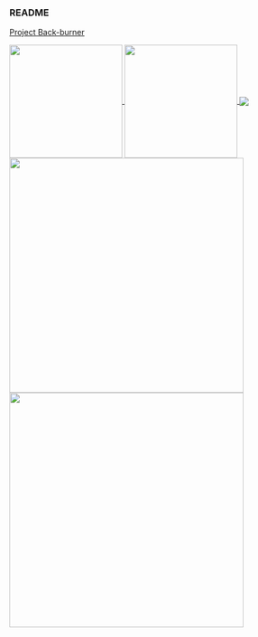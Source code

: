 ### README

[Project Back-burner](https://jarnachao09.notion.site/jarnachao09/Project-Back-burner-665f27ae5ce644379da7a0da0e4a30a5)

<a href="https://github.com/anuraghazra/github-readme-stats">
  <img height=200 align="center" src="https://github-readme-stats.vercel.app/api?username=jarnachao09&theme=radical&rank_icon=github" />
</a>
<a href="https://github.com/anuraghazra/convoychat">
  <img height=200 align="center" src="https://github-readme-stats.vercel.app/api/top-langs/?username=jarnachao09&hide=html,cmake,Jupyter%20Notebook,Tex&theme=radical&layout=compact" />
</a>

<a href="https://github.com/JarnaChao09/Koffect">
  <img align="center" src="https://github-readme-stats.vercel.app/api/pin/?username=jarnachao09&theme=radical&repo=Koffect" />
</a>
<br/>
<a href="https://github.com/JarnaChao09/Kotrix">
  <img width=415 align="center" src="https://github-readme-stats.vercel.app/api/pin/?username=jarnachao09&theme=radical&repo=Kotrix" />
</a>
<a href="https://github.com/JarnaChao09/Regex.kt">
  <img width=415 align="center" src="https://github-readme-stats.vercel.app/api/pin/?username=jarnachao09&theme=radical&repo=Regex.kt" />
</a>

